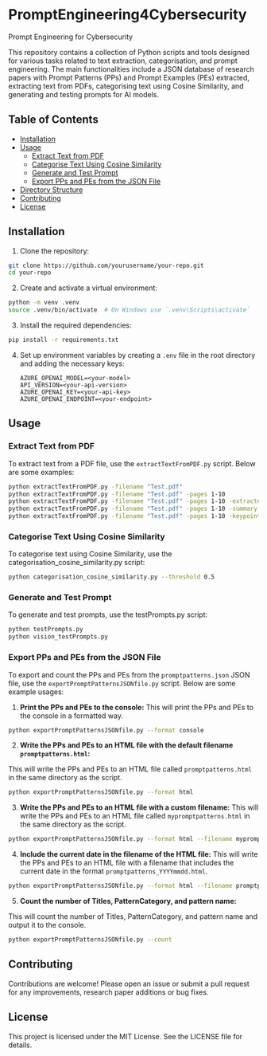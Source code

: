 # PromptEngineering4Cybersecurity
Prompt Engineering for Cybersecurity

This repository contains a collection of Python scripts and tools designed for various tasks related to text extraction, categorisation, and prompt engineering. The main functionalities include a JSON database of research papers with Prompt Patterns (PPs) and Prompt Examples (PEs) extracted, extracting text from PDFs, categorising text using Cosine Similarity, and generating and testing prompts for AI models.

## Table of Contents

- [Installation](#installation)
- [Usage](#usage)
  - [Extract Text from PDF](#extract-text-from-pdf)
  - [Categorise Text Using Cosine Similarity](#categorise-text-using-cosine-similarity)
  - [Generate and Test Prompt](#generate-and-test-prompt)
  - [Export PPs and PEs from the JSON File](#export-pps-and-pes-from-the-json-file)
- [Directory Structure](#directory-structure)
- [Contributing](#contributing)
- [License](#license)

## Installation

1. Clone the repository:
```sh
git clone https://github.com/yourusername/your-repo.git
cd your-repo
```

2. Create and activate a virtual environment:
```sh
python -m venv .venv
source .venv/bin/activate  # On Windows use `.venv\Scripts\activate`
```

3. Install the required dependencies:
```sh
pip install -r requirements.txt
```

4. Set up environment variables by creating a `.env` file in the root directory and adding the necessary keys:

    ```env
    AZURE_OPENAI_MODEL=<your-model>
    API_VERSION=<your-api-version>
    AZURE_OPENAI_KEY=<your-api-key>
    AZURE_OPENAI_ENDPOINT=<your-endpoint>
    ```

## Usage

### Extract Text from PDF

To extract text from a PDF file, use the `extractTextFromPDF.py` script. Below are some examples:

```sh
python extractTextFromPDF.py -filename "Test.pdf"
python extractTextFromPDF.py -filename "Test.pdf" -pages 1-10
python extractTextFromPDF.py -filename "Test.pdf" -pages 1-10 -extractexamples True
python extractTextFromPDF.py -filename "Test.pdf" -pages 1-10 -summary True
python extractTextFromPDF.py -filename "Test.pdf" -pages 1-10 -keypoints True
```

### Categorise Text Using Cosine Similarity

To categorise text using Cosine Similarity, use the categorisation_cosine_similarity.py script:

```sh
python categorisation_cosine_similarity.py --threshold 0.5
```

### Generate and Test Prompt

To generate and test prompts, use the testPrompts.py script:

```sh
python testPrompts.py
python vision_testPrompts.py
```

### Export PPs and PEs from the JSON File

To export and count the PPs and PEs from the `promptpatterns.json` JSON file, use the `exportPromptPatternsJSONfile.py` script.
Below are some example usages:

1. **Print the PPs and PEs to the console:**
This will print the PPs and PEs to the console in a formatted way.

```sh
python exportPromptPatternsJSONfile.py --format console
``` 

2. **Write the PPs and PEs to an HTML file with the default filename `promptpatterns.html`:**

This will write the PPs and PEs to an HTML file called `promptpatterns.html` in the same directory as the script.

```sh
python exportPromptPatternsJSONfile.py --format html
```

3. **Write the PPs and PEs to an HTML file with a custom filename:**
This will write the PPs and PEs to an HTML file called `mypromptpatterns.html` in the same directory as the script.

```sh
python exportPromptPatternsJSONfile.py --format html --filename mypromptpatterns.html
```

4. **Include the current date in the filename of the HTML file:**
This will write the PPs and PEs to an HTML file with a filename that includes the current date in the format `promptpatterns_YYYYmmdd.html`.

```sh
python exportPromptPatternsJSONfile.py --format html --filename promptpatterns_{date}.html
```

5. **Count the number of Titles, PatternCategory, and pattern name:**

This will count the number of Titles, PatternCategory, and pattern name and output it to the console.

```sh
python exportPromptPatternsJSONfile.py --count
```

## Contributing

Contributions are welcome! Please open an issue or submit a pull request for any improvements, research paper additions or bug fixes.

## License

This project is licensed under the MIT License. See the LICENSE file for details.